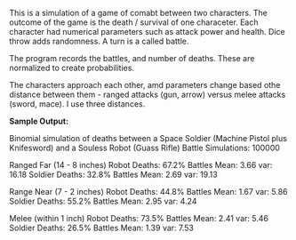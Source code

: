 This is a simulation of a game of comabt between two characters. The outcome of the game is the death / survival of one characeter. Each character had numerical parameters such as 
attack power and health. Dice throw adds randomness. A turn is a called battle.

The program records the battles, and number of deaths. These are normalized to create probabilities. 

The characters approach each other, amd parameters change based othe distance between them - ranged attacks (gun, arrow) versus melee attacks (sword, mace). I use three distances.

**Sample Output:**

Binomial simulation of deaths between a Space Soldier (Machine Pistol plus Knifesword) and a Souless Robot (Guass Rifle)
Battle Simulations: 100000

Ranged Far (14 - 8 inches)
Robot Deaths:   67.2% Battles Mean: 3.66 var: 16.18
Soldier Deaths: 32.8% Battles Mean: 2.69 var: 19.13
 
Range Near (7 - 2 inches)
Robot Deaths:   44.8% Battles Mean: 1.67 var: 5.86
Soldier Deaths: 55.2% Battles Mean: 2.95 var: 4.24
 
Melee (within 1 inch)
Robot Deaths:   73.5% Battles Mean: 2.41 var: 5.46
Soldier Deaths: 26.5% Battles Mean: 1.39 var: 7.53
 
